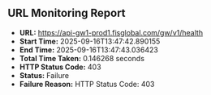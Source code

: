 ## URL Monitoring Report

- **URL:** https://api-gw1-prod1.fisglobal.com/gw/v1/health
- **Start Time:** 2025-09-16T13:47:42.890155
- **End Time:** 2025-09-16T13:47:43.036423
- **Total Time Taken:** 0.146268 seconds
- **HTTP Status Code:** 403
- **Status:** Failure
- **Failure Reason:** HTTP Status Code: 403
